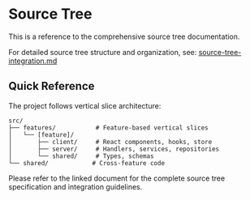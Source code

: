 # Source Tree

This is a reference to the comprehensive source tree documentation.

For detailed source tree structure and organization, see: [source-tree-integration.md](./source-tree-integration.md)

## Quick Reference

The project follows vertical slice architecture:

```
src/
├── features/           # Feature-based vertical slices
│   └── [feature]/
│       ├── client/     # React components, hooks, store
│       ├── server/     # Handlers, services, repositories
│       └── shared/     # Types, schemas
└── shared/            # Cross-feature code
```

Please refer to the linked document for the complete source tree specification and integration guidelines.